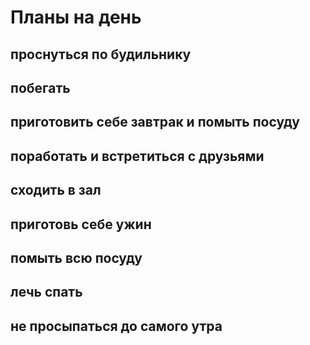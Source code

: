 # Планы на день

## проснуться по будильнику

## побегать

## приготовить себе завтрак и помыть посуду

## поработать и встретиться с друзьями

## сходить в зал

## приготовь себе ужин

## помыть всю посуду

## лечь спать

## не просыпаться до самого утра

